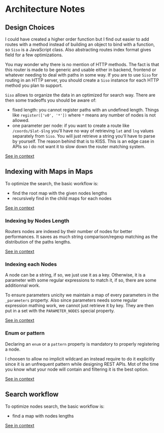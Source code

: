 [//]: # ( )
[//]: # (This file is automatically generated by the `jsarch`)
[//]: # (module. Do not change it elsewhere, changes would)
[//]: # (be overriden.)
[//]: # ( )
# Architecture Notes



## Design Choices

I could have created a higher order function but I find
 out easier to add routes with a method instead of
 building an object to bind with a function, so `Siso` is
 a JavaScript class. Also abstracting routes index format
 gives field for a few optimizations.

You may wonder why there is no mention of HTTP methods.
 The fact is that this router is made to be generic and
 usable either in backend, frontend or whatever needing
 to deal with paths in some way. If you are to use `Siso`
 for routing in an HTTP server, you should create a `Siso`
 instance for each HTTP method you plan to support.

 `Siso` allows to organize the data in an optimized for
 search way. There are then some tradeoffs you should be
 aware of:

* fixed length: you cannot register paths with an
 undefined length. Things like `register(['v0', '*'])`
 where `*` means any number of nodes is not allowed.
* one parameter per node: if you want to create a route
 like `/coords/$lat-$lng` you'll have no way of retrieving
`lat` and `lng` values separately from `Siso`. You will just
 retrieve a string you'll have to parse by yourself. The
 reason behind that is to KISS. This is an edge case in APIs
 so i do not want it to slow down the router matching system.

[See in context](./src/index.js#L11-L40)



## Indexing with Maps in Maps

To optimize the search, the basic workflow is:
- find the root map with the given nodes lengths
- recursively find in the child maps for each nodes

[See in context](./src/index.js#L79-L84)



### Indexing by Nodes Length

Routers nodes are indexed by their number of nodes
 for better performances. It saves as much string
 comparison/regexp matching as the distribution of the
 paths lengths.

[See in context](./src/index.js#L92-L98)



### Indexing each Nodes

A node can be a string, if so, we just use it as a key.
 Otherwise, it is a parameter with some regular expressions
 to match it, if so, there are some additionnal work.

To ensure parameters unicity we maintain a map of every
 parameters in the `_parameters` property. Also since
 parameters needs some regular expression mathing work,
 we cannot just retrieve it by key. They are then put in
 a set with the `PARAMETER_NODES` special property.

[See in context](./src/index.js#L107-L118)



### Enum or pattern

Declaring an `enum` or a `pattern` property is mandatory
 to properly registering a node.

I choosen to allow no implicit wildcard an instead require
 to do it explicitly since it is an unfrequent pattern
 while designing REST APIs. Mot of the time you know what
 your node will contain and filtering it is the best option.

[See in context](./src/index.js#L168-L177)



## Search workflow

To optimize nodes search, the basic workflow is:
- find a map with nodes lengths

[See in context](./src/index.js#L248-L253)

